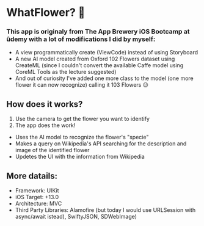 #  WhatFlower? 🌼

### This app is originaly from The App Brewery iOS Bootcamp at ûdemy with a lot of modifications I did by myself:

* A view programmatically create (ViewCode) instead of using Storyboard
* A new AI model created from Oxford 102 Flowers dataset using CreateML (since I couldn't convert the available Caffe model using CoreML Tools as the lecture suggested)
* And out of curiosity I've added one more class to the model (one more flower it can now recognize) calling it 103 Flowers 😉


## How does it works?

1) Use the camera to get the flower you want to identify
2) The app does the work!

* Uses the AI model to recognize the flower's "specie"
* Makes a query on Wikipedia's API searching for the description and image of the identified flower
* Updetes the UI with the information from Wikipedia


## More datails:

* Framework: UIKit
* iOS Target: +13.0
* Architecture: MVC
* Third Party Libraries: Alamofire (but today I would use URLSession with async/await istead), SwiftyJSON, SDWebImage)
